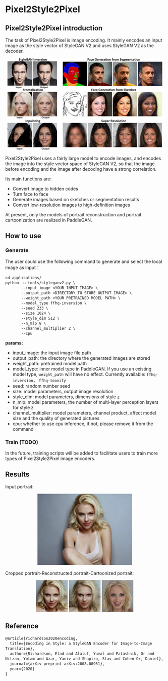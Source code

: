 # Pixel2Style2Pixel

## Pixel2Style2Pixel introduction

The task of Pixel2Style2Pixel is image encoding. It mainly encodes an input image as the style vector of StyleGAN V2 and uses StyleGAN V2 as the decoder.

<div align="center">
  <img src="../../imgs/pSp-teaser.jpg" width="500"/>
</div>

Pixel2Style2Pixel uses a fairly large model to encode images, and encodes the image into the style vector space of StyleGAN V2, so that the image before encoding and the image after decoding have a strong correlation.

Its main functions are:

- Convert image to hidden codes
- Turn face to face
- Generate images based on sketches or segmentation results
- Convert low-resolution images to high-definition images

At present, only the models of portrait reconstruction and portrait cartoonization are realized in PaddleGAN.

## How to use

### Generate

The user could use the following command to generate and select the local image as input：

```
cd applications/
python -u tools/styleganv2.py \
       --input_image <YOUR INPUT IMAGE> \
       --output_path <DIRECTORY TO STORE OUTPUT IMAGE> \
       --weight_path <YOUR PRETRAINED MODEL PATH> \
       --model_type ffhq-inversion \
       --seed 233 \
       --size 1024 \
       --style_dim 512 \
       --n_mlp 8 \
       --channel_multiplier 2 \
       --cpu
```

**params:**
- input_image: the input image file path
- output_path: the directory where the generated images are stored
- weight_path: pretrained model path
- model_type: inner model type in PaddleGAN. If you use an existing model type, `weight_path` will have no effect.
  Currently available: `ffhq-inversion`， `ffhq-toonify`
- seed: random number seed
- size: model parameters, output image resolution
- style_dim: model parameters, dimensions of style z
- n_mlp: model parameters, the number of multi-layer perception layers for style z
- channel_multiplier: model parameters, channel product, affect model size and the quality of generated pictures
- cpu: whether to use cpu inference, if not, please remove it from the command

### Train (TODO)

In the future, training scripts will be added to facilitate users to train more types of Pixel2Style2Pixel image encoders.


## Results

Input portrait:

<div align="center">
    <img src="../../imgs/pSp-input.png" width="300"/> 
</div>

Cropped portrait-Reconstructed portrait-Cartoonized portrait:

<div align="center">
    <img src="../../imgs/pSp-input-crop.png" width="100"/>
    <img src="../../imgs/pSp-inversion.png" width="100"/>
    <img src="../../imgs/pSp-toonify.png" width="100"/> 
</div>

## Reference

```
@article{richardson2020encoding,
  title={Encoding in Style: a StyleGAN Encoder for Image-to-Image Translation},
  author={Richardson, Elad and Alaluf, Yuval and Patashnik, Or and Nitzan, Yotam and Azar, Yaniv and Shapiro, Stav and Cohen-Or, Daniel},
  journal={arXiv preprint arXiv:2008.00951},
  year={2020}
}

```
